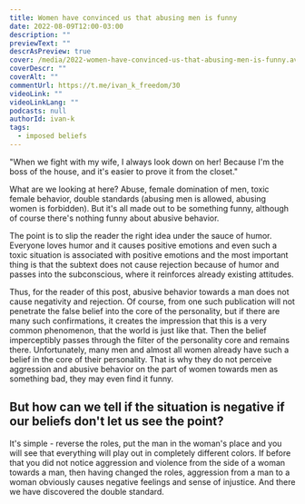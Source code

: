 ```yaml
---
title: Women have convinced us that abusing men is funny
date: 2022-08-09T12:00-03:00
description: ""
previewText: ""
descrAsPreview: true
cover: /media/2022-women-have-convinced-us-that-abusing-men-is-funny.avif
coverDescr: ""
coverAlt: ""
commentUrl: https://t.me/ivan_k_freedom/30
videoLink: ""
videoLinkLang: ""
podcasts: null
authorId: ivan-k
tags:
  - imposed beliefs
---
```


"When we fight with my wife, I always look down on her! Because I'm the boss of the house, and it's easier to prove it from the closet."

What are we looking at here? Abuse, female domination of men, toxic female behavior, double standards (abusing men is allowed, abusing women is forbidden). But it's all made out to be something funny, although of course there's nothing funny about abusive behavior.

The point is to slip the reader the right idea under the sauce of humor. Everyone loves humor and it causes positive emotions and even such a toxic situation is associated with positive emotions and the most important thing is that the subtext does not cause rejection because of humor and passes into the subconscious, where it reinforces already existing attitudes.

Thus, for the reader of this post, abusive behavior towards a man does not cause negativity and rejection. Of course, from one such publication will not penetrate the false belief into the core of the personality, but if there are many such confirmations, it creates the impression that this is a very common phenomenon, that the world is just like that. Then the belief imperceptibly passes through the filter of the personality core and remains there. Unfortunately, many men and almost all women already have such a belief in the core of their personality. That is why they do not perceive aggression and abusive behavior on the part of women towards men as something bad, they may even find it funny.

## But how can we tell if the situation is negative if our beliefs don't let us see the point?

It's simple - reverse the roles, put the man in the woman's place and you will see that everything will play out in completely different colors. If before that you did not notice aggression and violence from the side of a woman towards a man, then having changed the roles, aggression from a man to a woman obviously causes negative feelings and sense of injustice. And there we have discovered the double standard.
